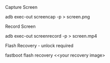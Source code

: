 Capture Screen

  adb exec-out screencap -p > screen.png

Record Screen

  adb exec-out screenrecord -p > screen.mp4

Flash Recovery - unlock required

  fastboot flash recovery &lt;<your recovery image&gt;
